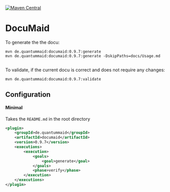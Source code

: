 [![Maven Central](https://maven-badges.herokuapp.com/maven-central/de.quantummaid/documaid/badge.svg)](https://maven-badges.herokuapp.com/maven-central/de.quantummaid/documaid)

# DocuMaid

To generate the the docu:

```
mvn de.quantummaid:documaid:0.9.7:generate
mvn de.quantummaid:documaid:0.9.7:generate -DskipPaths=docs/Usage.md


```

To validate, if the current docu is correct and does not require any changes:

```
mvn de.quantummaid:documaid:0.9.7:validate
```


## Configuration

#### Minimal
Takes the `README.md` in the root directory
<!---[Plugin](groupId artifactId version goal=generate phase=verify )-->
```xml
<plugin>
    <groupId>de.quantummaid</groupId>
    <artifactId>documaid</artifactId>
    <version>0.9.7</version>
    <executions>
        <execution>
            <goals>
                <goal>generate</goal>
            </goals>
            <phase>verify</phase>
        </execution>
    </executions>
</plugin>
```
